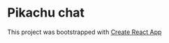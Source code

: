 # Pikachu chat
This project was bootstrapped with [Create React App](https://github.com/facebook/create-react-app)
